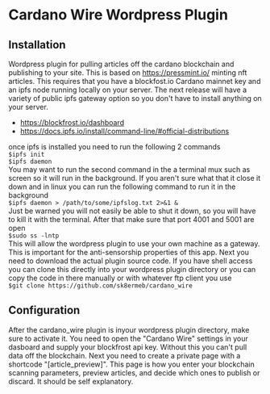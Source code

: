 # Cardano Wire Wordpress Plugin
## Installation
Wordpress plugin for pulling articles off the cardano blockchain and publishing to your site. This is based on https://pressmint.io/ minting nft articles. This requires that you have a blockfost.io Cardano mainnet key and an ipfs node running locally on your server. The next release will have a variety of public ipfs gateway option so you don't have to install anything on your server.
* https://blockfrost.io/dashboard
* https://docs.ipfs.io/install/command-line/#official-distributions  
  
once ipfs is installed you need to run the following 2 commands  
`$ipfs init`  
`$ipfs daemon`  
You may want to run the second command in the a terminal mux such as screen so it will run in the background. If you aren't sure what that it close it down and in linux you can run the following command to run it in the background  
`$ipfs daemon > /path/to/some/ipfslog.txt 2>&1 &`  
Just be warned you will not easily be able to shut it down, so you will have to kill it with the terminal. After that make sure that port 4001 and 5001 are open  
`$sudo ss -lntp`  
This will allow the wordpress plugin to use your own machine as a gateway. This is important for the anti-sensorship properties of this app. Next you need to download the actual plugin source code. If you have shell access you can clone this directly into your wordpress plugin directory or you can copy the code in there manually or with whatever ftp client you use  
`$git clone https://github.com/sk8ermeb/cardano_wire`  

## Configuration
After the cardano_wire plugin is inyour wordpress plugin directory, make sure to activate it. You need to open the "Cardano Wire" settings in your dasboard and supply your blockfrost api key. Without this you can't pull data off the blockchain. Next you need to create a private page with a shortcode "[article_preview]". This page is how you enter your blockchain scanning parameters, preview articles, and decide which ones to publish or discard. It should be self explanatory. 
